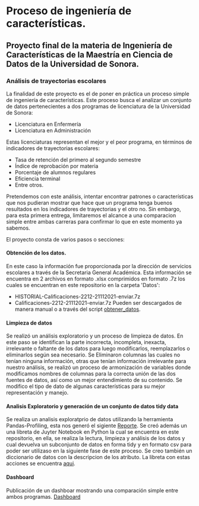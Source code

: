 # Proceso de ingeniería de características.
## Proyecto final de la materia de Ingeniería de Características de la Maestría en Ciencia de Datos de la Universidad de Sonora.
### Análisis de trayectorias escolares

La finalidad de este proyecto es el de poner en práctica un proceso simple de ingeniería de características. Este proceso busca el analizar un conjunto de datos pertenecientes a dos programas de licenciatura de la Universidad de Sonora:
- Licenciatura en Enfermería
- Licenciatura en Administración

Estas licenciaturas representan el mejor y el peor programa, en términos de indicadores de trayectorias escolares:
- Tasa de retención del primero al segundo semestre
- Índice de reprobación por materia
- Porcentaje de alumnos regulares
- Eficiencia terminal
- Entre otros.

Pretendemos con este análisis, intentar encontrar patrones o características que nos pudieran mostrar que hace que un programa tenga buenos resultados en los indicadores de trayectorias y el otro no. Sin embargo, para esta primera entrega, limitaremos el alcance a una comparacion simple entre ambas carreras para confirmar lo que en este momento ya sabemos.

El proyecto consta de varios pasos o secciones:

#### Obtención de los datos.
En este caso la información fue proporcionada por la dirección de servicios escolares a través de la Secretaria General Académica. Esta información se encuentra en 2 archivos en formato .xlsx comprimidos en formato .7z los cuales se encuentran en este repositorio en la carpeta 'Datos':
- HISTORIAL-Calificaciones-2212-21112021-enviar.7z
- Calificaciones-2212-21112021-enviar.7z
Pueden ser descargados de manera manual o a través del script [obtener_datos](https://github.com/m-valenzuela-arce/Proceso-de-Ing-de-Caracteristicas/blob/main/obtener_datos.py).

#### Limpieza de datos
Se realizó un análisis exploratorio y un proceso de limpieza de datos. En este paso se identifican la parte incorrecta, incompleta, inexacta, irrelevante o faltante de los datos para luego modificarlos, reemplazarlos o eliminarlos según sea necesario. Se Eliminaron columnas las cuales no tenían ninguna información, otras que tenían información irrelevante para nuestro análisis, se realizó un proceso de armonización de variables donde modificamos nombres de columnas para la correcta unión de las dos fuentes de datos, así como un mejor entendimiento de su contenido. Se modifico el tipo de dato de algunas características para su mejor representación y manejo.

#### Analisis Exploratorio y generación de un conjunto de datos tidy data
Se realiza un analisis exploratprio de datos utilizando la herramienta Pandas-Profiling, esta nos generó el sigiente [Reporte](https://github.com/m-valenzuela-arce/Proceso-de-Ing-de-Caracteristicas/blob/2854477ab0af78597d59c2e65192ddecb48a611c/Reporte_EDA.html). Se creó además un una libreta de Juyter Notebook en Python la cual se encuentra en este repositorio, en ella, se realiza la lectura, limpieza y análisis de los datos y cual devuelva un subconjunto de datos en forma tidy y en formato csv para poder ser utilizaso en la siguiente fase de este proceso. Se creo también un diccionario de datos con la descripcion de los atributo. La libreta con estas acciones se encuentra [aqui](https://github.com/m-valenzuela-arce/Proceso-de-Ing-de-Caracteristicas/blob/2854477ab0af78597d59c2e65192ddecb48a611c/Proceso_Ingenieria.ipynb).

#### Dashboard
Publicación de un dashboar mostrando una comparación simple entre ambos programas. 
[Dashboard](https://public.tableau.com/app/profile/manuel.valenzuela/viz/Trayectorias/Dashboard1?publish=yes)
